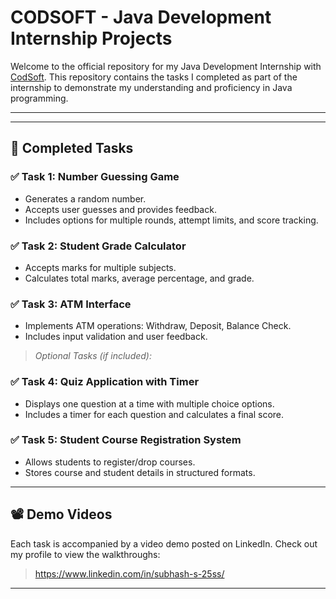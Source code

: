 # CODSOFT - Java Development Internship Projects

Welcome to the official repository for my Java Development Internship with [CodSoft](https://www.codsoft.in). This repository contains the tasks I completed as part of the internship to demonstrate my understanding and proficiency in Java programming.

---

---

## 🧠 Completed Tasks

### ✅ Task 1: Number Guessing Game
- Generates a random number.
- Accepts user guesses and provides feedback.
- Includes options for multiple rounds, attempt limits, and score tracking.

### ✅ Task 2: Student Grade Calculator
- Accepts marks for multiple subjects.
- Calculates total marks, average percentage, and grade.

### ✅ Task 3: ATM Interface
- Implements ATM operations: Withdraw, Deposit, Balance Check.
- Includes input validation and user feedback.

> *Optional Tasks (if included):*

### ✅ Task 4: Quiz Application with Timer
- Displays one question at a time with multiple choice options.
- Includes a timer for each question and calculates a final score.

### ✅ Task 5: Student Course Registration System
- Allows students to register/drop courses.
- Stores course and student details in structured formats.

---

## 📽️ Demo Videos

Each task is accompanied by a video demo posted on LinkedIn. Check out my profile to view the walkthroughs:
> https://www.linkedin.com/in/subhash-s-25ss/

---
